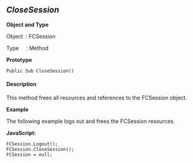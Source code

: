 _CloseSession_
--------------

**Object and Type**

Object  : FCSession

Type     : Method

**Prototype**

```
Public Sub CloseSession()
```

#### Description

This method frees all resources and references to the FCSession object.

**Example**

The following example logs out and frees the FCSession resources.

**JavaScript:**
```
FCSession.Logout();
FCSession.CloseSession();
FCSession = null;
```
